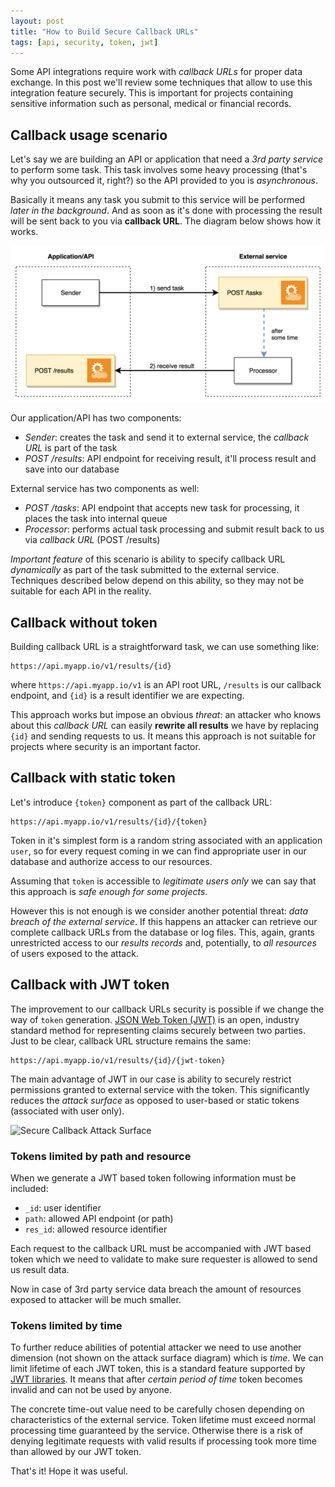 ```yaml
---
layout: post
title: "How to Build Secure Callback URLs"
tags: [api, security, token, jwt]
---
```


Some API integrations require work with _callback URLs_ for proper data 
exchange. In this post we'll review some techniques that allow to use this 
integration feature securely. This is important for projects containing 
sensitive information such as personal, medical or financial records.

## Callback usage scenario

Let's say we are building an API or application that need a _3rd party service_ 
to perform some task. This task involves some heavy processing (that's why you 
outsourced it, right?) so the API provided to you is _asynchronous_.

Basically it means any task you submit to this service will be performed _later
in the background_. And as soon as it's done with processing the result will be 
sent back to you via __callback URL__. The diagram below shows how it works.

![Secure Callback Scenario](/assets/blog/secure-callback-scenario.png)

Our application/API has two components:
- _Sender_: creates the task and send it to external service, the _callback URL_ 
is part of the task
- _POST /results_: API endpoint for receiving result, it'll process result and 
save into our database

External service has two components as well:
- _POST /tasks_: API endpoint that accepts new task for processing, it places 
the task into internal queue
- _Processor_: performs actual task processing and submit result back to us via 
_callback URL_ (POST /results)

_Important feature_ of this scenario is ability to specify callback URL 
_dynamically_ as part of the task submitted to the external service. Techniques 
described below depend on this ability, so they may not be suitable for each API 
in the reality.

## Callback without token

Building callback URL is a straightforward task, we can use something like:
```
https://api.myapp.io/v1/results/{id}
```
where `https://api.myapp.io/v1` is an API root URL, `/results` is our callback 
endpoint, and `{id}` is a result identifier we are expecting.

This approach works but impose an obvious _threat_: an attacker who knows about 
this _callback URL_ can easily __rewrite all results__ we have by replacing 
`{id}` and sending requests to us. It means this approach is not suitable for 
projects where security is an important factor.

## Callback with static token

Let's introduce `{token}` component as part of the callback URL:
```
https://api.myapp.io/v1/results/{id}/{token}
```
Token in it's simplest form is a random string associated with an application 
`user`, so for every request coming in we can find appropriate user in our 
database and authorize access to our resources.

Assuming that `token` is accessible to _legitimate users only_ we can say that 
this approach is _safe enough for some projects_.

However this is not enough is we consider another potential threat: _data breach 
of the external service_. If this happens an attacker can retrieve our complete 
callback URLs from the database or log files. This, again, grants unrestricted 
access to our _results records_ and, potentially, to _all resources_ of users 
exposed to the attack.

## Callback with JWT token

The improvement to our callback URLs security is possible if we change the way 
of `token` generation. [JSON Web Token (JWT)](https://jwt.io/) is an open, 
industry standard method for representing claims securely between two parties.  
Just to be clear, callback URL structure remains the same:
```
https://api.myapp.io/v1/results/{id}/{jwt-token}
```

The main advantage of JWT in our case is ability to securely restrict 
permissions granted to external service with the token. This significantly 
reduces the _attack surface_ as opposed to user-based or static tokens 
(associated with user only).

![Secure Callback Attack 
Surface](/assets/blog/secure-callback-attack-surface.png)

### Tokens limited by path and resource

When we generate a JWT based token following information must be included:
- `_id`: user identifier
- `path`: allowed API endpoint (or path)
- `res_id`: allowed resource identifier

Each request to the callback URL must be accompanied with JWT based token which 
we need to validate to make sure requester is allowed to send us result data.  

Now in case of 3rd party service data breach the amount of resources exposed to 
attacker will be much smaller.

### Tokens limited by time

To further reduce abilities of potential attacker we need to use another 
dimension (not shown on the attack surface diagram) which is _time_. We can 
limit lifetime of each JWT token, this is a standard feature supported by [JWT 
libraries](https://jwt.io/#libraries). It means that after _certain period of 
time_ token becomes invalid and can not be used by anyone.

The concrete time-out value need to be carefully chosen depending on 
characteristics of the external service. Token lifetime must exceed normal 
processing time guaranteed by the service. Otherwise there is a risk of denying 
legitimate requests with valid results if processing took more time than allowed 
by our JWT token.

That's it! Hope it was useful.
